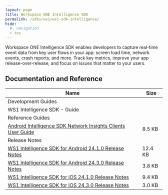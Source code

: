 ```yaml
---
layout: page
title: Workspace ONE Intelligence SDK
permalink: /sdks/ws1/ws1-sdk-intelligence/
hide:
  #- navigation
  - toc
---
```


Workspace ONE Intelligence SDK enables developers to capture real-time event data from key user flows in your app: screen load time, network events, crash reports, and more. Track key metrics, improve your app release-over-release, and focus on issues that matter to your users.

## Documentation and Reference
| Name | Size |
| --- | --- |
| Development Guides |  |
| WS1 Intelligence SDK - Guide | [](https://developer.omnissa.com/ws1-intel-dev-centre/hosting/) |
| Reference Guides |  |
| [Android Intelligence SDK Network Insights Clients User Guide](guides/Android-Intelligence-SDK-Network-20240213.pdf) | 8.5 KB |
| Release Notes |  |
| [WS1 Intelligence SDK for Android 24.1.0 Release Notes](guides/WS1-Intelligence-SDK-for-Android-24.1.0-Release-Notes.pdf) | 12.4 KB |
| [WS1 Intelligence SDK for Android 24.3.0 Release Notes](guides/WS1-Intelligence-SDK-for-Android-24.3.0-Release-Notes.pdf) | 3.8 KB |
| [WS1 Intelligence SDK for iOS 24.1.0 Release Notes](guides/WS1-Intelligence-SDK-for-iOS-24.1.0-Release-Notes.pdf) | 9.4 KB |
| [WS1 Intelligence SDK for iOS 24.3.0 Release Notes](guides/WS1-Intelligence-SDK-for-iOS-24.3.0-Release-Notes.pdf) | 3.0 KB |